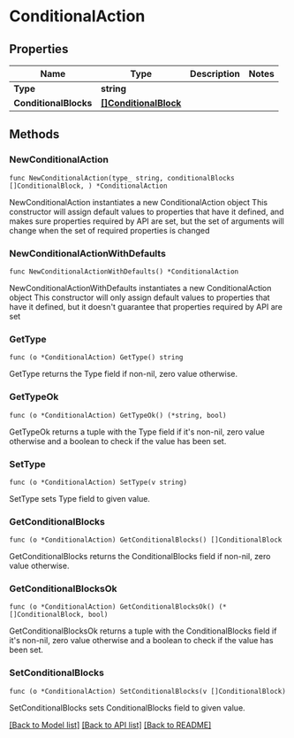 # ConditionalAction

## Properties

Name | Type | Description | Notes
------------ | ------------- | ------------- | -------------
**Type** | **string** |  | 
**ConditionalBlocks** | [**[]ConditionalBlock**](ConditionalBlock.md) |  | 

## Methods

### NewConditionalAction

`func NewConditionalAction(type_ string, conditionalBlocks []ConditionalBlock, ) *ConditionalAction`

NewConditionalAction instantiates a new ConditionalAction object
This constructor will assign default values to properties that have it defined,
and makes sure properties required by API are set, but the set of arguments
will change when the set of required properties is changed

### NewConditionalActionWithDefaults

`func NewConditionalActionWithDefaults() *ConditionalAction`

NewConditionalActionWithDefaults instantiates a new ConditionalAction object
This constructor will only assign default values to properties that have it defined,
but it doesn't guarantee that properties required by API are set

### GetType

`func (o *ConditionalAction) GetType() string`

GetType returns the Type field if non-nil, zero value otherwise.

### GetTypeOk

`func (o *ConditionalAction) GetTypeOk() (*string, bool)`

GetTypeOk returns a tuple with the Type field if it's non-nil, zero value otherwise
and a boolean to check if the value has been set.

### SetType

`func (o *ConditionalAction) SetType(v string)`

SetType sets Type field to given value.


### GetConditionalBlocks

`func (o *ConditionalAction) GetConditionalBlocks() []ConditionalBlock`

GetConditionalBlocks returns the ConditionalBlocks field if non-nil, zero value otherwise.

### GetConditionalBlocksOk

`func (o *ConditionalAction) GetConditionalBlocksOk() (*[]ConditionalBlock, bool)`

GetConditionalBlocksOk returns a tuple with the ConditionalBlocks field if it's non-nil, zero value otherwise
and a boolean to check if the value has been set.

### SetConditionalBlocks

`func (o *ConditionalAction) SetConditionalBlocks(v []ConditionalBlock)`

SetConditionalBlocks sets ConditionalBlocks field to given value.



[[Back to Model list]](../README.md#documentation-for-models) [[Back to API list]](../README.md#documentation-for-api-endpoints) [[Back to README]](../README.md)


